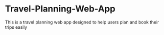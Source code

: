 # Travel-Planning-Web-App
This is a travel planning web app designed to help users plan and book their trips easily
